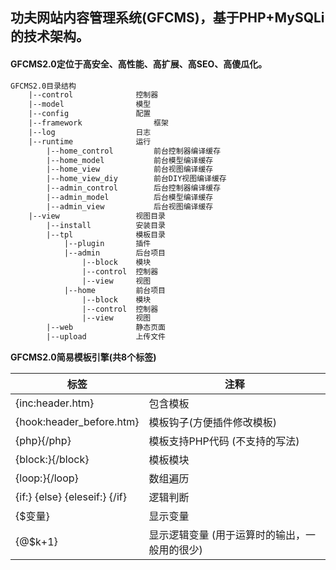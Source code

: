 ## 功夫网站内容管理系统(GFCMS)，基于PHP+MySQLi的技术架构。

#### GFCMS2.0定位于高安全、高性能、高扩展、高SEO、高傻瓜化。

```txt
GFCMS2.0目录结构
	|--control				控制器
	|--model				模型
	|--config				配置
	|--framework				框架
	|--log					日志
	|--runtime				运行
		|--home_control			前台控制器编译缓存
		|--home_model			前台模型编译缓存
		|--home_view			前台视图编译缓存
		|--home_view_diy		前台DIY视图编译缓存
		|--admin_control		后台控制器编译缓存
		|--admin_model			后台模型编译缓存
		|--admin_view			后台视图编译缓存
	|--view					视图目录
		|--install			安装目录
		|--tpl				模板目录
			|--plugin		插件
			|--admin		后台项目
				|--block	模块
				|--control	控制器
				|--view		视图
			|--home			前台项目
				|--block	模块
				|--control	控制器
				|--view		视图
		|--web				静态页面
		|--upload			上传文件
```


**GFCMS2.0简易模板引擎(共8个标签)**

标签|注释
---|---
{inc:header.htm}					|包含模板
{hook:header_before.htm}			|模板钩子(方便插件修改模板)
{php}{/php}						|模板支持PHP代码 (不支持<??><?php?>的写法)
{block:}{/block}					|模板模块
{loop:}{/loop}					|数组遍历
{if:} {else} {eleseif:} {/if}	|逻辑判断
{$变量}							|显示变量
{@$k+1}							|显示逻辑变量 (用于运算时的输出，一般用的很少)
